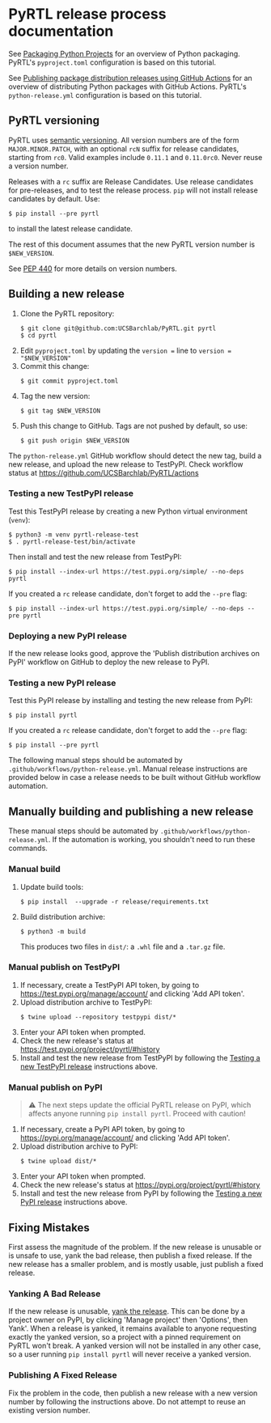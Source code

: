 # PyRTL release process documentation

See [Packaging Python
Projects](https://packaging.python.org/en/latest/tutorials/packaging-projects/)
for an overview of Python packaging. PyRTL's `pyproject.toml` configuration is
based on this tutorial.

See [Publishing package distribution releases using GitHub
Actions](https://packaging.python.org/en/latest/guides/publishing-package-distribution-releases-using-github-actions-ci-cd-workflows/)
for an overview of distributing Python packages with GitHub Actions. PyRTL's
`python-release.yml` configuration is based on this tutorial.

## PyRTL versioning

PyRTL uses [semantic versioning](https://semver.org/). All version numbers are
of the form `MAJOR.MINOR.PATCH`, with an optional `rcN` suffix for release
candidates, starting from `rc0`. Valid examples include `0.11.1` and
`0.11.0rc0`. Never reuse a version number.

Releases with a `rc` suffix are Release Candidates. Use release candidates for
pre-releases, and to test the release process. `pip` will not install release
candidates by default. Use:
```shell
$ pip install --pre pyrtl
```
to install the latest release candidate.

The rest of this document assumes that the new PyRTL version number is
`$NEW_VERSION`.

See [PEP 440](https://peps.python.org/pep-0440/) for more details on version
numbers.

## Building a new release

1. Clone the PyRTL repository:
   ```shell
   $ git clone git@github.com:UCSBarchlab/PyRTL.git pyrtl
   $ cd pyrtl
   ```
2. Edit `pyproject.toml` by updating the `version =` line to `version =
   "$NEW_VERSION"`
3. Commit this change:
   ```shell
   $ git commit pyproject.toml
   ```
4. Tag the new version:
   ```shell
   $ git tag $NEW_VERSION
   ```
5. Push this change to GitHub. Tags are not pushed by default, so use:
   ```shell
   $ git push origin $NEW_VERSION
   ```

The `python-release.yml` GitHub workflow should detect the new tag, build a new
release, and upload the new release to TestPyPI. Check workflow status at
https://github.com/UCSBarchlab/PyRTL/actions

### Testing a new TestPyPI release

Test this TestPyPI release by creating a new Python virtual environment
(`venv`):
```shell
$ python3 -m venv pyrtl-release-test
$ . pyrtl-release-test/bin/activate
```

Then install and test the new release from TestPyPI:
```shell
$ pip install --index-url https://test.pypi.org/simple/ --no-deps pyrtl
```
If you created a `rc` release candidate, don't forget to add the `--pre` flag:
```shell
$ pip install --index-url https://test.pypi.org/simple/ --no-deps --pre pyrtl
```

### Deploying a new PyPI release

If the new release looks good, approve the 'Publish distribution archives on
PyPI' workflow on GitHub to deploy the new release to PyPI.

### Testing a new PyPI release

Test this PyPI release by installing and testing the new release from PyPI:
```shell
$ pip install pyrtl
```
If you created a `rc` release candidate, don't forget to add the `--pre` flag:
```shell
$ pip install --pre pyrtl
```

The following manual steps should be automated by
`.github/workflows/python-release.yml`. Manual release instructions are
provided below in case a release needs to be built without GitHub workflow
automation.

## Manually building and publishing a new release

These manual steps should be automated by
`.github/workflows/python-release.yml`. If the automation is working, you
shouldn't need to run these commands.

### Manual build

1. Update build tools:
   ```shell
   $ pip install  --upgrade -r release/requirements.txt
   ```
2. Build distribution archive:
   ```shell
   $ python3 -m build
   ```
   This produces two files in `dist/`: a `.whl` file and a `.tar.gz` file.

### Manual publish on TestPyPI

1. If necessary, create a TestPyPI API token, by going to
   https://test.pypi.org/manage/account/ and clicking 'Add API token'.
2. Upload distribution archive to TestPyPI:
   ```shell
   $ twine upload --repository testpypi dist/*
   ```
3. Enter your API token when prompted.
4. Check the new release's status at https://test.pypi.org/project/pyrtl/#history
5. Install and test the new release from TestPyPI by following the [Testing a
   new TestPyPI release](#testing-a-new-testpypi-release) instructions above.

### Manual publish on PyPI

> :warning: The next steps update the official PyRTL release on PyPI, which
> affects anyone running `pip install pyrtl`. Proceed with caution!

1. If necessary, create a PyPI API token, by going to
   https://pypi.org/manage/account/ and clicking 'Add API token'.
2. Upload distribution archive to PyPI:
   ```shell
   $ twine upload dist/*
   ```
3. Enter your API token when prompted.
4. Check the new release's status at https://pypi.org/project/pyrtl/#history
5. Install and test the new release from PyPI by following the [Testing a new
   PyPI release](#testing-a-new-pypi-release) instructions above.

## Fixing Mistakes

First assess the magnitude of the problem. If the new release is unusable or is
unsafe to use, yank the bad release, then publish a fixed release. If the new
release has a smaller problem, and is mostly usable, just publish a fixed
release.

### Yanking A Bad Release

If the new release is unusable, [yank the
release](https://pypi.org/help/#yanked). This can be done by a project owner on
PyPI, by clicking 'Manage project' then 'Options', then Yank'. When a release
is yanked, it remains available to anyone requesting exactly the yanked
version, so a project with a pinned requirement on PyRTL won't break. A yanked
version will not be installed in any other case, so a user running `pip install
pyrtl` will never receive a yanked version.

### Publishing A Fixed Release

Fix the problem in the code, then publish a new release with a new version
number by following the instructions above. Do not attempt to reuse an existing
version number.

